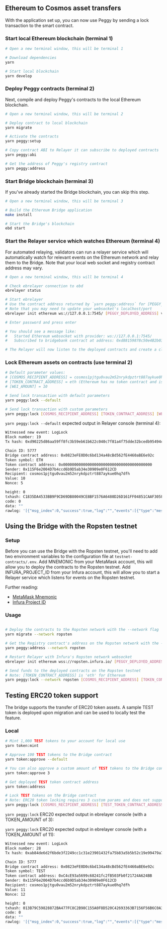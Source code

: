 ## Ethereum to Cosmos asset transfers

With the application set up, you can now use Peggy by sending a lock transaction to the smart contract.

### Start local Ethereum blockchain (terminal 1)

```bash
# Open a new terminal window, this will be terminal 1

# Download dependencies
yarn

# Start local blockchain
yarn develop
```

### Deploy Peggy contracts (terminal 2)

Next, compile and deploy Peggy's contracts to the local Ethereum blockchain.

```bash
# Open a new terminal window, this will be terminal 2

# Deploy contract to local blockchain
yarn migrate

# Activate the contracts
yarn peggy:setup

# Copy contract ABI to Relayer it can subscribe to deployed contracts
yarn peggy:abi

# Get the address of Peggy's registry contract
yarn peggy:address
```

### Start Bridge blockchain (terminal 3)

If you've already started the Bridge blockchain, you can skip this step.

```bash
# Open a new terminal window, this will be terminal 3

# Build the Ethereum Bridge application
make install

# Start the Bridge's blockchain
ebd start
```

### Start the Relayer service which watches Ethereum (terminal 4)

For automated relaying, validators can run a relayer service which will automatically watch for relevant events on the Ethereum network and relay them to the Bridge. Note that your local web socket and registry contract address may vary.

```bash
# Open a new terminal window, this will be terminal 4

# Check ebrelayer connection to ebd
ebrelayer status

# Start ebrelayer
# Use the contract address returned by `yarn peggy:address` for [PEGGY_DEPLOYED_ADDRESS]
# Note that you may need to update your websocket's localhost/port
ebrelayer init ethereum ws://127.0.0.1:7545/ [PEGGY_DEPLOYED_ADDRESS] validator --chain-id=peggy

# Enter password and press enter

# You should see a message like:
#   Started Ethereum websocket with provider: ws://127.0.0.1:7545/
#   Subscribed to bridgebank contract at address: 0xd88159878c50e4B2b03BB701DD436e4A98D6fBe2

# The Relayer will now listen to the deployed contracts and create a claim whenever it detects a new lock event
```

### Lock Ethereum assets on contracts (use terminal 2)

```bash
# Default parameter values:
# [COSMOS_RECIPIENT_ADDRESS] = cosmos1pjtgu0vau2m52nrykdpztrt887aykue0hq7dfh
# [TOKEN_CONTRACT_ADDRESS] = eth (Ethereum has no token contract and is denoted by 'eth')
# [WEI_AMOUNT] = 10

# Send lock transaction with default parameters
yarn peggy:lock --default

# Send lock transaction with custom parameters
yarn peggy:lock [COSMOS_RECIPIENT_ADDRESS] [TOKEN_CONTRACT_ADDRESS] [WEI_AMOUNT]

```

`yarn peggy:lock --default` expected output in Relayer console (terminal 4):

```bash
Witnessed new event: LogLock
Block number: 19
Tx hash: 0xd90225d86aa59ff8fc3b59eb61b622c040c7f81a4f75dde32bcedb95494ccf12

Chain ID: 5777
Bridge contract address: 0x0823eFE0D0c6bd134a48cBd562fE4460aBE6e92c
Token symbol: ETH
Token contract address: 0x0000000000000000000000000000000000000000
Sender: 0x115F6e2004D7b4ccd6b9D5ab34e30909e0F612CD
Recipient: cosmos1pjtgu0vau2m52nrykdpztrt887aykue0hq7dfh
Value: 10
Nonce: 5

height: 0
txhash: C1835DA4533BB9F9CD69DB80049CE8BF1576A6480D26D161FF04851CAAF305F6
code: 0
data: ""
rawlog: '[{"msg_index":0,"success":true,"log":"","events":[{"type":"message","attributes":[{"key":"action","value":"create_bridge_claim"}]}]}]'
```

## Using the Bridge with the Ropsten testnet

### Setup

Before you can use the Bridge with the Ropsten testnet, you'll need to add two environment variables to the configuration file at `testnet-contracts/.env`. Add MNEMONIC from your MetaMask account, this will allow you to deploy the contracts to the Ropsten testnet. Add INFURA_PROJECT_ID from your Infura account, this will allow you to start a Relayer service which listens for events on the Ropsten testnet.

Further reading:

- [MetaMask Mnemonic](https://metamask.zendesk.com/hc/en-us/articles/360015290032-How-to-Reveal-Your-Seed-Phrase)
- [Infura Project ID](https://blog.infura.io/introducing-the-infura-dashboard-8969b7ab94e7)


### Usage

```bash

# Deploy the contracts to the Ropsten network with the --network flag
yarn migrate --network ropsten

# Get the Registry contract's address on the Ropsten network with the --network flag
yarn peggy:address --network ropsten

# Restart Relayer with Infura's Ropsten network websocket
ebrelayer init ethereum wss://ropsten.infura.io/ [PEGGY_DEPLOYED_ADDRESS] validator --chain-id=peggy

# Send funds to the deployed contracts on the Ropsten testnet
# Note: [TOKEN_CONTRACT_ADDRESS] is 'eth' for Ethereum
yarn peggy:lock --network ropsten [COSMOS_RECIPIENT_ADDRESS] [TOKEN_CONTRACT_ADDRESS] [WEI_AMOUNT]

```

## Testing ERC20 token support

The bridge supports the transfer of ERC20 token assets. A sample TEST token is deployed upon migration and can be used to locally test the feature.

### Local

```bash
# Mint 1,000 TEST tokens to your account for local use
yarn token:mint

# Approve 100 TEST tokens to the Bridge contract
yarn token:approve --default

# You can also approve a custom amount of TEST tokens to the Bridge contract:
yarn token:approve 3

# Get deployed TEST token contract address
yarn token:address

# Lock TEST tokens on the Bridge contract
# Note: ERC20 token locking requires 3 custom params and does not support the --default flag
yarn peggy:lock [COSMOS_RECIPIENT_ADDRESS] [TEST_TOKEN_CONTRACT_ADDRESS] [TOKEN_AMOUNT]

```

`yarn peggy:lock` ERC20 expected output in ebrelayer console (with a TOKEN_AMOUNT of 3):

`yarn peggy:lock` ERC20 expected output in ebrelayer console (with a TOKEN_AMOUNT of 11):

```bash
Witnessed new event: LogLock
Block number: 28
Tx hash: 0xab84de6d2f6bde3f2249cc1c31e23901432fa75b83a5b5b52c19e99479a797f1

Chain ID: 5777
Bridge contract address: 0x0823eFE0D0c6bd134a48cBd562fE4460aBE6e92c
Token symbol: TEST
Token contract address: 0xC4cE93a5699c68241fc2fB503Fb0f21724A624BB
Sender: 0x115F6e2004D7b4ccd6b9D5ab34e30909e0F612CD
Recipient: cosmos1pjtgu0vau2m52nrykdpztrt887aykue0hq7dfh
Value: 11
Nonce: 12

height: 0
txhash: 013B79C59828872BA477FC8C2B98C155A0F8D520C42693363B7156F56B6C0A32
code: 0
data: ""
rawlog: '[{"msg_index":0,"success":true,"log":"","events":[{"type":"message","attributes":[{"key":"action","value":"create_bridge_claim"}]}]}]'
```